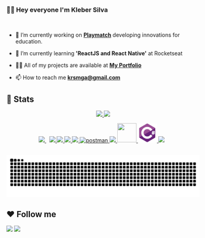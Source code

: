 ### 👋👋 Hey everyone I'm Kleber Silva
<br>
  
- 🔭 I’m currently working on **[Playmatch](https://playmatch.gg/)** developing innovations for education.

- 🌱 I’m currently learning **'ReactJS and React Native'** at Rocketseat

- 👨‍💻 All of my projects are available at **[My Portfolio](https://klebersilva.com.br)**

- 📫 How to reach me **krsmga@gmail.com**

## 🚀 Stats

<div align="center">
  <a href="https://github.com/krsmga">
  <img height="180em" src="https://github-readme-stats.vercel.app/api?username=krsmga&show_icons=true&theme=merko&include_all_commits=true&count_private=true"/>
  <img height="180em" src="https://github-readme-stats.vercel.app/api/top-langs/?username=krsmga&layout=compact&langs_count=7&theme=merko"/>
</div>
  
<p align="center"> 
  <a style="padding-right:8px;" href="https://www.mysql.com/" target="_blank"> <img src="https://img.icons8.com/fluent/50/000000/mysql-logo.png"/> </a> 
  <a href="https://reactjs.org/" target="_blank"> <img src="https://img.icons8.com/color/48/000000/react-native.png"/> </a>
  <a href="https://www.w3.org/html/" target="_blank"> <img src="https://img.icons8.com/color/48/000000/html-5.png"/> </a> 
  <a href="https://www.w3schools.com/css/" target="_blank"> <img src="https://img.icons8.com/color/48/000000/css3.png"/> </a> 
  <a href="https://www.python.org" target="_blank"> <img src="https://img.icons8.com/color/48/000000/python.png"/> </a>     
  <a href="https://postman.com" target="_blank"> <img src="https://www.vectorlogo.zone/logos/getpostman/getpostman-icon.svg" alt="postman" width="45" height="45"/> </a>   
  <a href="https://git-scm.com/" target="_blank"> <img src="https://img.icons8.com/color/48/000000/git.png"/> </a> 
  <a href="https://unity.com/" target="_blank"> <img height="50" width="50" src="https://icon-library.com/images/unity-icon/unity-icon-5.jpg"> </a> 
  <a href="https://unity.com/" target="_blank"> <img height="50" width="50" src="https://raw.githubusercontent.com/devicons/devicon/master/icons/csharp/csharp-original.svg"> </a>
  <a style="padding-right:8px;" href="https://nodejs.org" target="_blank"> <img src="https://img.icons8.com/color/48/000000/nodejs.png"/> </a>   
</p>

##
  
![Snake animation](https://github.com/krsmga/krsmga/blob/output/github-contribution-grid-snake.svg)
  
## ❤ Follow me  
<p align="left">
  <a href = "https://www.linkedin.com/in/kleber-ribeiro-da-silva/"><img src="https://img.icons8.com/fluent/48/000000/linkedin.png"/></a>
  <a href = "https://www.instagram.com/klebersilvadev/"><img src="https://img.icons8.com/fluent/48/000000/instagram-new.png"/></a>
</p>  

